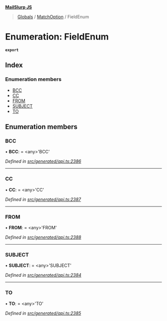 **[MailSlurp JS](../README.md)**

> [Globals](../README.md) / [MatchOption](../modules/matchoption.md) / FieldEnum

# Enumeration: FieldEnum

**`export`** 

## Index

### Enumeration members

* [BCC](matchoption.fieldenum.md#bcc)
* [CC](matchoption.fieldenum.md#cc)
* [FROM](matchoption.fieldenum.md#from)
* [SUBJECT](matchoption.fieldenum.md#subject)
* [TO](matchoption.fieldenum.md#to)

## Enumeration members

### BCC

•  **BCC**:  = \<any>'BCC'

*Defined in [src/generated/api.ts:2386](https://github.com/mailslurp/mailslurp-client/blob/6b679b8/src/generated/api.ts#L2386)*

___

### CC

•  **CC**:  = \<any>'CC'

*Defined in [src/generated/api.ts:2387](https://github.com/mailslurp/mailslurp-client/blob/6b679b8/src/generated/api.ts#L2387)*

___

### FROM

•  **FROM**:  = \<any>'FROM'

*Defined in [src/generated/api.ts:2388](https://github.com/mailslurp/mailslurp-client/blob/6b679b8/src/generated/api.ts#L2388)*

___

### SUBJECT

•  **SUBJECT**:  = \<any>'SUBJECT'

*Defined in [src/generated/api.ts:2384](https://github.com/mailslurp/mailslurp-client/blob/6b679b8/src/generated/api.ts#L2384)*

___

### TO

•  **TO**:  = \<any>'TO'

*Defined in [src/generated/api.ts:2385](https://github.com/mailslurp/mailslurp-client/blob/6b679b8/src/generated/api.ts#L2385)*
